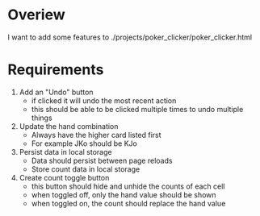 # Overiew

I want to add some features to ./projects/poker_clicker/poker_clicker.html

# Requirements
1. Add an "Undo" button
    - if clicked it will undo the most recent action
    - this should be able to be clicked multiple times to undo multiple things
2. Update the hand combination
    - Always have the higher card listed first
    - For example JKo should be KJo
3. Persist data in local storage
    - Data should persist between page reloads
    - Store count data in local storage
4. Create count toggle button
    - this button should hide and unhide the counts of each cell
    - when toggled off, only the hand value should be shown
    - when toggled on, the count should replace the hand value 